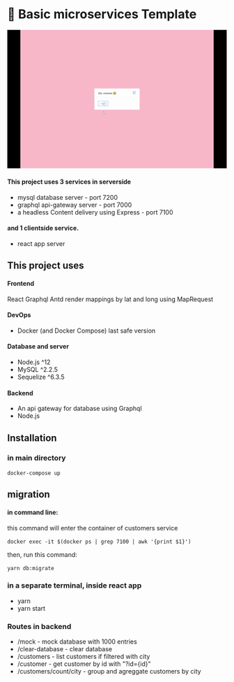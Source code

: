 

# :page_with_curl: Basic microservices Template

<p align="center">
  <img alt="" src="preview.gif">
</p>

#### This project uses 3 services in serverside
* mysql database server  - port 7200
* graphql api-gateway server - port 7000
* a headless Content delivery using Express - port 7100
#### and 1 clientside service.
* react app server

## This project uses
#### Frontend
React
Graphql
Antd
render mappings by lat and long using MapRequest

#### DevOps
* Docker (and Docker Compose) last safe version

#### Database and server
* Node.js ^12
* MySQL ^2.2.5
* Sequelize ^6.3.5

#### Backend
* An api gateway for database using Graphql
* Node.js

## Installation

### in main directory
```
docker-compose up
```
## migration

#### in command line:
this command will enter the container of customers service
```
docker exec -it $(docker ps | grep 7100 | awk '{print $1}')
```
then, run this command:
```
yarn db:migrate
```
### in a separate terminal, inside react app
- yarn
- yarn start

### Routes in backend

* /mock - mock database with 1000 entries
* /clear-database - clear database
* /customers - list customers if filtered with city
* /customer - get customer by id with "?id={id}"
* /customers/count/city - group and agreggate customers by city



